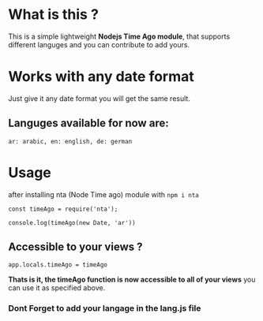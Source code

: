 # What is this ?
This is a simple lightweight **Nodejs Time Ago module**,
that supports different languges and you can contribute to add yours.

# Works with any date format
Just give it any date format you will get the same result.

## Languges available for now are:
`ar: arabic, en: english, de: german`

# Usage
after installing nta (Node Time ago) module with `npm i nta`
```
const timeAgo = require('nta');

console.log(timeAgo(new Date, 'ar'))
```

## Accessible to your views ?
```
app.locals.timeAgo = timeAgo
```
**Thats is it, the timeAgo function is now accessible to all of your views** you can use it as specified above.


### Dont Forget to add your langage in the lang.js file